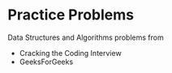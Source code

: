 # Practice Problems
Data Structures and Algorithms problems from
 - Cracking the Coding Interview
 - GeeksForGeeks
